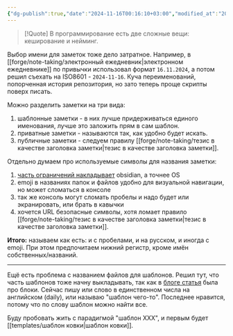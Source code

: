 ```yaml
---
{"dg-publish":true,"date":"2024-11-16T00:16:10+03:00","modified_at":"2024-11-28T19:18:39+03:00","tags":["status/completed","review/pending"],"permalink":"/forge/note-taking/именование заметок/","dgPassFrontmatter":true}
---
```




> [!Quote]
> В программирование есть две сложные вещи: кеширование и нейминг.

Выбор имени для заметок тоже дело затратное. Например, в [[forge/note-taking/электронный ежедневник|электронном ежедневнике]] по привычки использовал формат `16.11.2024`, а потом решил съехать на ISO8601 - `2024-11-16`. Куча переименований, попорченная история репозитория, но зато теперь проще скрипты поверх писать.

Можно разделить заметки на три вида:
1. шаблонные заметки - в них лучше придерживаться единого именования, лучше это заложить прям в сам шаблон.
2. приватные заметки - называются так, как удобно будет искать.
3. публичные заметки - следуем правилу [[forge/note-taking/тезис в качестве заголовка заметки|тезис в качестве заголовка заметки]].

Отдельно думаем про используемые символы для названия заметки:
1. [часть ограничений накладывает](https://forum.obsidian.md/t/list-of-not-allowed-characters-in-the-file-name-make-it-os-specific/892) obsidian, а точнее OS
2. emoji в названиях папок и файлов удобно для визуальной навигации, но может сломаться в консоле
3. так же консоль могут сломать пробелы и надо будет или экранировать, или брать в кавычки
4. хочется URL безопасные символы, хотя ломает правило [[forge/note-taking/тезис в качестве заголовка заметки|тезис в качестве заголовка заметки]]. 

**Итого:** называем как есть: и с пробелами, и на русском, и иногда с emoji. При этом предпочитаем нижний регистр, кроме имён собственных/названий.

---

Ещё есть проблема с названием файлов для шаблонов. Решил тут, что часть шаблонов тоже начну выкладывать, так как в [блоге статья](https://vanadium23.me/obsidian-anytype/) была про блоки. Сейчас пишу или слово в единственном числа на английском (daily), или называю "шаблон чего-то". Последнее нравится, потому что по слову шаблон можно найти все.

Буду пробовать жить с парадигмой "шаблон XXX", и первым будет [[templates/шаблон ковки|шаблон ковки]].
